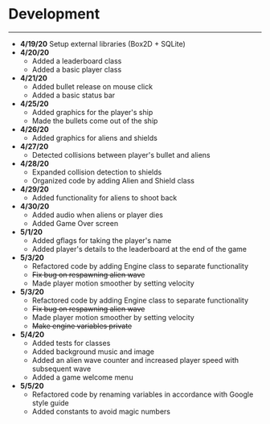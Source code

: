 # Development

---

 - **4/19/20** Setup external libraries (Box2D + SQLite)
 - **4/20/20**
    - Added a leaderboard class
    - Added a basic player class
 - **4/21/20**
    - Added bullet release on mouse click
    - Added a basic status bar            
- **4/25/20**
   - Added graphics for the player's ship
   - Made the bullets come out of the ship
- **4/26/20**
   - Added graphics for aliens and shields
- **4/27/20**
   - Detected collisions between player's bullet and aliens
- **4/28/20**
   - Expanded collision detection to shields
   - Organized code by adding Alien and Shield class   
- **4/29/20**
   - Added functionality for aliens to shoot back
- **4/30/20**
   - Added audio when aliens or player dies
   - Added Game Over screen   
- **5/1/20**
   - Added gflags for taking the player's name
   - Added player's details to the leaderboard at the end of the game   
- **5/3/20**
   - Refactored code by adding Engine class to separate functionality
   - ~~Fix bug on respawning alien wave~~
   - Made player motion smoother by setting velocity
- **5/3/20**
   - Refactored code by adding Engine class to separate functionality
   - ~~Fix bug on respawning alien wave~~
   - Made player motion smoother by setting velocity
   - ~~Make engine variables private~~
- **5/4/20**
   - Added tests for classes
   - Added background music and image
   - Added an alien wave counter and increased player speed with subsequent wave
   - Added a game welcome menu
- **5/5/20**
   - Refactored code by renaming variables in accordance with Google style guide
   - Added constants to avoid magic numbers
